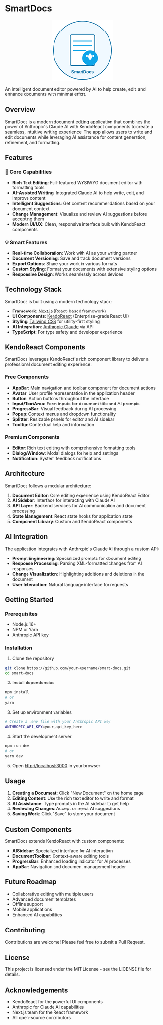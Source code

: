 # SmartDocs

<p align="center">
  <img src="public/images/smartdocs-logo.svg" alt="SmartDocs Logo" width="200"/>
</p>

An intelligent document editor powered by AI to help create, edit, and enhance documents with minimal effort.

## Overview

SmartDocs is a modern document editing application that combines the power of Anthropic's Claude AI with KendoReact components to create a seamless, intuitive writing experience. The app allows users to write and edit documents while leveraging AI assistance for content generation, refinement, and formatting.

## Features

### 🚀 Core Capabilities

- **Rich Text Editing**: Full-featured WYSIWYG document editor with formatting tools
- **AI-Assisted Writing**: Integrated Claude AI to help write, edit, and improve content
- **Intelligent Suggestions**: Get content recommendations based on your document context
- **Change Management**: Visualize and review AI suggestions before accepting them
- **Modern UI/UX**: Clean, responsive interface built with KendoReact components

### 💡 Smart Features

- **Real-time Collaboration**: Work with AI as your writing partner
- **Document Versioning**: Save and track document versions
- **Export Options**: Share your work in various formats
- **Custom Styling**: Format your documents with extensive styling options
- **Responsive Design**: Works seamlessly across devices

## Technology Stack

SmartDocs is built using a modern technology stack:

- **Framework**: [Next.js](https://nextjs.org/) (React-based framework)
- **UI Components**: [KendoReact](https://www.telerik.com/kendo-react-ui/) (Enterprise-grade React UI)
- **Styling**: [Tailwind CSS](https://tailwindcss.com/) for utility-first styling
- **AI Integration**: [Anthropic Claude](https://www.anthropic.com/) via API
- **TypeScript**: For type safety and developer experience

## KendoReact Components

SmartDocs leverages KendoReact's rich component library to deliver a professional document editing experience:

### Free Components

- **AppBar**: Main navigation and toolbar component for document actions
- **Avatar**: User profile representation in the application header
- **Button**: Action buttons throughout the interface
- **Input/TextArea**: Form inputs for document title and AI prompts
- **ProgressBar**: Visual feedback during AI processing
- **Popup**: Context menus and dropdown functionality
- **Splitter**: Resizable panels for editor and AI sidebar
- **Tooltip**: Contextual help and information

### Premium Components

- **Editor**: Rich text editing with comprehensive formatting tools
- **Dialog/Window**: Modal dialogs for help and settings
- **Notification**: System feedback notifications

## Architecture

SmartDocs follows a modular architecture:

1. **Document Editor**: Core editing experience using KendoReact Editor
2. **AI Sidebar**: Interface for interacting with Claude AI
3. **API Layer**: Backend services for AI communication and document processing
4. **State Management**: React state hooks for application state
5. **Component Library**: Custom and KendoReact components

## AI Integration

The application integrates with Anthropic's Claude AI through a custom API:

- **Prompt Engineering**: Specialized prompts for document editing
- **Response Processing**: Parsing XML-formatted changes from AI responses
- **Change Visualization**: Highlighting additions and deletions in the document
- **User Interaction**: Natural language interface for requests

## Getting Started

### Prerequisites

- Node.js 16+
- NPM or Yarn
- Anthropic API key

### Installation

1. Clone the repository
```bash
git clone https://github.com/your-username/smart-docs.git
cd smart-docs
```

2. Install dependencies
```bash
npm install
# or
yarn
```

3. Set up environment variables
```bash
# Create a .env file with your Anthropic API key
ANTHROPIC_API_KEY=your_api_key_here
```

4. Start the development server
```bash
npm run dev
# or
yarn dev
```

5. Open [http://localhost:3000](http://localhost:3000) in your browser

## Usage

1. **Creating a Document**: Click "New Document" on the home page
2. **Editing Content**: Use the rich text editor to write and format
3. **AI Assistance**: Type prompts in the AI sidebar to get help
4. **Reviewing Changes**: Accept or reject AI suggestions
5. **Saving Work**: Click "Save" to store your document

## Custom Components

SmartDocs extends KendoReact with custom components:

- **AISidebar**: Specialized interface for AI interaction
- **DocumentToolbar**: Context-aware editing tools
- **ProgressBar**: Enhanced loading indicator for AI processes
- **AppBar**: Navigation and document management header

## Future Roadmap

- Collaborative editing with multiple users
- Advanced document templates
- Offline support
- Mobile applications
- Enhanced AI capabilities

## Contributing

Contributions are welcome! Please feel free to submit a Pull Request.

## License

This project is licensed under the MIT License - see the LICENSE file for details.

## Acknowledgements

- KendoReact for the powerful UI components
- Anthropic for Claude AI capabilities
- Next.js team for the React framework
- All open-source contributors
